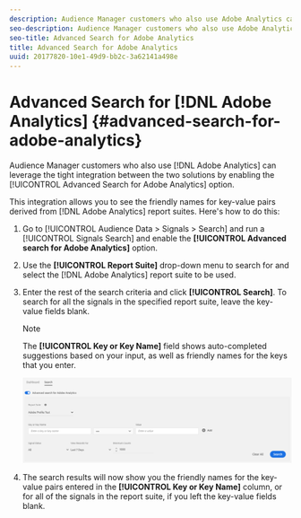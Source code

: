 ```yaml
---
description: Audience Manager customers who also use Adobe Analytics can leverage the tight integration between the two solutions by enabling the Advanced Search for Adobe Analytics option.
seo-description: Audience Manager customers who also use Adobe Analytics can leverage the tight integration between the two solutions by enabling the Advanced Search for Adobe Analytics option.
seo-title: Advanced Search for Adobe Analytics
title: Advanced Search for Adobe Analytics
uuid: 20177820-10e1-49d9-bb2c-3a62141a498e
---
```


# Advanced Search for [!DNL Adobe Analytics] {#advanced-search-for-adobe-analytics}

Audience Manager customers who also use [!DNL Adobe Analytics] can leverage the tight integration between the two solutions by enabling the [!UICONTROL Advanced Search for Adobe Analytics] option.

This integration allows you to see the friendly names for key-value pairs derived from [!DNL Adobe Analytics] report suites. Here's how to do this:

1. Go to [!UICONTROL Audience Data > Signals > Search] and run a [!UICONTROL Signals Search] and enable the **[!UICONTROL Advanced search for Adobe Analytics]** option.
1. Use the **[!UICONTROL Report Suite]** drop-down menu to search for and select the [!DNL Adobe Analytics] report suite to be used.
1. Enter the rest of the search criteria and click **[!UICONTROL Search]**. To search for all the signals in the specified report suite, leave the key-value fields blank.
   >[!NOTE]
   >
   >The **[!UICONTROL Key or Key Name]** field shows auto-completed suggestions based on your input, as well as friendly names for the keys that you enter.

   ![](assets/signals-search-analytics.png)
1. The search results will now show you the friendly names for the key-value pairs entered in the **[!UICONTROL Key or Key Name]** column, or for all of the signals in the report suite, if you left the key-value fields blank.